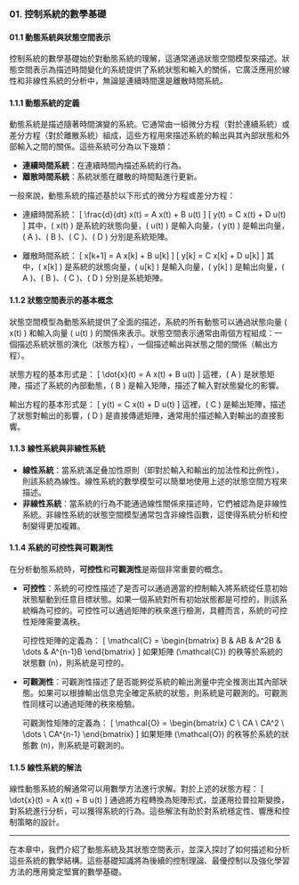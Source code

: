 ### 01. 控制系統的數學基礎

#### 01.1 動態系統與狀態空間表示

控制系統的數學基礎始於對動態系統的理解，這通常通過狀態空間模型來描述。狀態空間表示為描述時間變化的系統提供了系統狀態和輸入的關係，它廣泛應用於線性和非線性系統的分析中，無論是連續時間還是離散時間系統。

#### 1.1.1 動態系統的定義

動態系統是描述隨著時間演變的系統。它通常由一組微分方程（對於連續系統）或差分方程（對於離散系統）組成，這些方程用來描述系統的輸出與其內部狀態和外部輸入之間的關係。這些系統可分為以下幾類：
- **連續時間系統**：在連續時間內描述系統的行為。
- **離散時間系統**：系統狀態在離散的時間點進行更新。

一般來說，動態系統的描述基於以下形式的微分方程或差分方程：

- 連續時間系統：
  \[
  \frac{d}{dt} x(t) = A x(t) + B u(t)
  \]
  \[
  y(t) = C x(t) + D u(t)
  \]
  其中，\( x(t) \) 是系統的狀態向量，\( u(t) \) 是輸入向量，\( y(t) \) 是輸出向量，\( A \)、\( B \)、\( C \)、\( D \) 分別是系統矩陣。

- 離散時間系統：
  \[
  x[k+1] = A x[k] + B u[k]
  \]
  \[
  y[k] = C x[k] + D u[k]
  \]
  其中，\( x[k] \) 是系統的狀態向量，\( u[k] \) 是輸入向量，\( y[k] \) 是輸出向量，\( A \)、\( B \)、\( C \)、\( D \) 分別是系統矩陣。

#### 1.1.2 狀態空間表示的基本概念

狀態空間模型為動態系統提供了全面的描述，系統的所有動態可以通過狀態向量 \( x(t) \) 和輸入向量 \( u(t) \) 的關係來表示。狀態空間表示通常由兩個方程組成：一個描述系統狀態的演化（狀態方程），一個描述輸出與狀態之間的關係（輸出方程）。

狀態方程的基本形式是：
\[
\dot{x}(t) = A x(t) + B u(t)
\]
這裡，\( A \) 是狀態矩陣，描述了系統的內部動態，\( B \) 是輸入矩陣，描述了輸入對狀態變化的影響。

輸出方程的基本形式是：
\[
y(t) = C x(t) + D u(t)
\]
這裡，\( C \) 是輸出矩陣，描述了狀態對輸出的影響，\( D \) 是直接傳遞矩陣，通常用於描述輸入對輸出的直接影響。

#### 1.1.3 線性系統與非線性系統

- **線性系統**：當系統滿足叠加性原則（即對於輸入和輸出的加法性和比例性），則該系統為線性。線性系統的數學模型可以簡單地使用上述的狀態空間方程來描述。
- **非線性系統**：當系統的行為不能通過線性關係來描述時，它們被認為是非線性系統。非線性系統的狀態空間模型通常包含非線性函數，這使得系統分析和控制變得更加複雜。

#### 1.1.4 系統的可控性與可觀測性

在分析動態系統時，**可控性**和**可觀測性**是兩個非常重要的概念。

- **可控性**：系統的可控性描述了是否可以通過適當的控制輸入將系統從任意初始狀態驅動到任意目標狀態。如果一個系統對所有初始狀態都是可控的，則該系統稱為可控的。可控性可以通過矩陣的秩來進行檢測，具體而言，系統的可控性矩陣需要滿秩。
  
  可控性矩陣的定義為：
  \[
  \mathcal{C} = \begin{bmatrix} B & AB & A^2B & \dots & A^{n-1}B \end{bmatrix}
  \]
  如果矩陣 \(\mathcal{C}\) 的秩等於系統的狀態數 \(n\)，則系統是可控的。

- **可觀測性**：可觀測性描述了是否能夠從系統的輸出測量中完全推測出其內部狀態。如果可以根據輸出信息完全確定系統的狀態，則系統是可觀測的。可觀測性同樣可以通過矩陣的秩來檢驗。
  
  可觀測性矩陣的定義為：
  \[
  \mathcal{O} = \begin{bmatrix} C \\ CA \\ CA^2 \\ \dots \\ CA^{n-1} \end{bmatrix}
  \]
  如果矩陣 \(\mathcal{O}\) 的秩等於系統的狀態數 \(n\)，則系統是可觀測的。

#### 1.1.5 線性系統的解法

線性動態系統的解通常可以用數學方法進行求解。對於上述的狀態方程：
\[
\dot{x}(t) = A x(t) + B u(t)
\]
通過將方程轉換為矩陣形式，並運用拉普拉斯變換，對系統進行分析，可以獲得系統的行為。這些解法有助於對系統穩定性、響應和控制策略的設計。

---

在本章中，我們介紹了動態系統及其狀態空間表示，並深入探討了如何描述和分析這些系統的數學結構。這些基礎知識將為後續的控制理論、最優控制以及強化學習方法的應用奠定堅實的數學基礎。